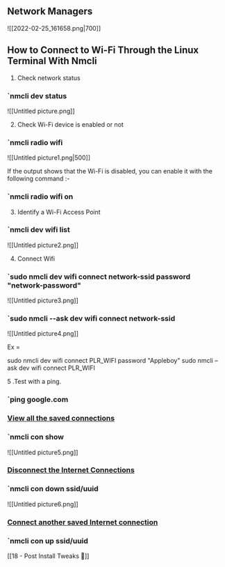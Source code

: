 ## Network Managers

![[2022-02-25_161658.png|700]]

## How to Connect to Wi-Fi Through the Linux Terminal With Nmcli

1. Check network status

### `nmcli dev status

![[Untitled picture.png]]

2. Check Wi-Fi device is enabled or not

### `nmcli radio wifi

![[Untitled picture1.png|500]]

If the output shows that the Wi-Fi is disabled, you can enable it with the following command :-

### `nmcli radio wifi on 

3. Identify a Wi-Fi Access Point

### `nmcli dev wifi list

![[Untitled picture2.png]]

4. Connect Wifi

### `sudo nmcli dev wifi connect network-ssid password "network-password"

![[Untitled picture3.png]]

### `sudo nmcli --ask dev wifi connect network-ssid

![[Untitled picture4.png]]

Ex =       

sudo nmcli dev wifi connect PLR_WIFI password "Appleboy"
sudo nmcli –ask dev wifi connect PLR_WIFI

5 .Test with a ping.

### `ping google.com

### <u>View all the saved connections</u>

### `nmcli con show

![[Untitled picture5.png]]


### <u>Disconnect the Internet Connections</u>

### `nmcli con down ssid/uuid

![[Untitled picture6.png]]

### <u>Connect another saved Internet connection</u>

### `nmcli con up ssid/uuid

[[18 - Post Install Tweaks 🔗]]


